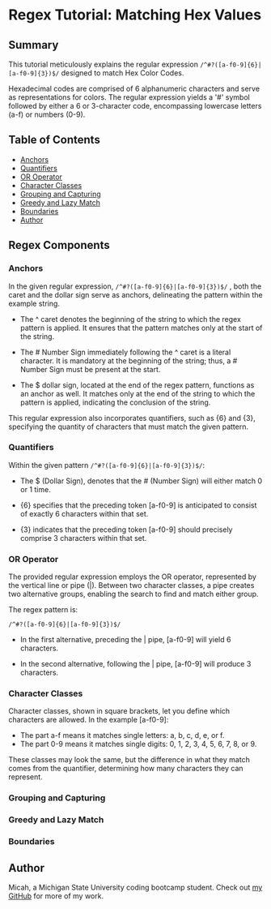 # Regex Tutorial: Matching Hex Values

## Summary
This tutorial meticulously explains the regular expression `/^#?([a-f0-9]{6}|[a-f0-9]{3})$/` designed to match Hex Color Codes.

Hexadecimal codes are comprised of 6 alphanumeric characters and serve as representations for colors. The regular expression yields a '#' symbol followed by either a 6 or 3-character code, encompassing lowercase letters (a-f) or numbers (0-9).

## Table of Contents
- [Anchors](#anchors)
- [Quantifiers](#quantifiers)
- [OR Operator](#or-operator)
- [Character Classes](#character-classes)
- [Grouping and Capturing](#grouping-and-capturing)
- [Greedy and Lazy Match](#greedy-and-lazy-match)
- [Boundaries](#boundaries)
- [Author](#author)

## Regex Components

### Anchors
In the given regular expression, `/^#?([a-f0-9]{6}|[a-f0-9]{3})$/`
, both the caret and the dollar sign serve as anchors, delineating the pattern within the example string.

* The ^ caret denotes the beginning of the string to which the regex pattern is applied. It ensures that the pattern matches only at the start of the string.

* The # Number Sign immediately following the ^ caret is a literal character. It is mandatory at the beginning of the string; thus, a # Number Sign must be present at the start.

* The $ dollar sign, located at the end of the regex pattern, functions as an anchor as well. It matches only at the end of the string to which the pattern is applied, indicating the conclusion of the string.

This regular expression also incorporates quantifiers, such as {6} and {3}, specifying the quantity of characters that must match the given pattern.
### Quantifiers
Within the given pattern `/^#?([a-f0-9]{6}|[a-f0-9]{3})$/`:

* The $ (Dollar Sign), denotes that the # (Number Sign) will either match 0 or 1 time.

* {6} specifies that the preceding token [a-f0-9] is anticipated to consist of exactly 6 characters within that set.

* {3} indicates that the preceding token [a-f0-9] should precisely comprise 3 characters within that set.
### OR Operator
The provided regular expression employs the OR operator, represented by the vertical line or pipe (|). Between two character classes, a pipe creates two alternative groups, enabling the search to find and match either group.

The regex pattern is:

`/^#?([a-f0-9]{6}|[a-f0-9]{3})$/`

* In the first alternative, preceding the | pipe, [a-f0-9] will yield 6 characters.

* In the second alternative, following the | pipe, [a-f0-9] will produce 3 characters.
### Character Classes
Character classes, shown in square brackets, let you define which characters are allowed. In the example [a-f0-9]:

* The part a-f means it matches single letters: a, b, c, d, e, or f.
* The part 0-9 means it matches single digits: 0, 1, 2, 3, 4, 5, 6, 7, 8, or 9.

These classes may look the same, but the difference in what they match comes from the quantifier, determining how many characters they can represent.

### Grouping and Capturing


### Greedy and Lazy Match


### Boundaries


## Author
Micah, a Michigan State University coding bootcamp student. 
Check out [my GitHub](https://github.com/G303K) for more of my work.